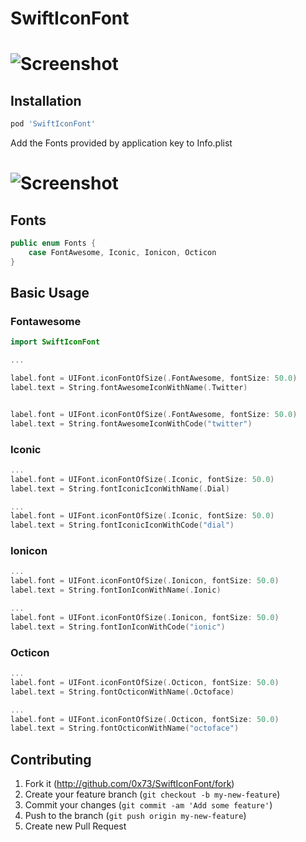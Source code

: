 SwiftIconFont
==================


# ![Screenshot](https://raw.githubusercontent.com/0x73/SwiftIconFont/master/Screenshots/screenshot0.png)


## Installation

````ruby
pod 'SwiftIconFont'
````

Add the Fonts provided by application key to Info.plist

# ![Screenshot](https://raw.githubusercontent.com/0x73/SwiftIconFont/master/Screenshots/font.png)

## Fonts
````swift
public enum Fonts {
    case FontAwesome, Iconic, Ionicon, Octicon
}
````


## Basic Usage

### Fontawesome

````swift
import SwiftIconFont

...

label.font = UIFont.iconFontOfSize(.FontAwesome, fontSize: 50.0)
label.text = String.fontAwesomeIconWithName(.Twitter)


label.font = UIFont.iconFontOfSize(.FontAwesome, fontSize: 50.0)
label.text = String.fontAwesomeIconWithCode("twitter")
````


### Iconic

````swift
...
label.font = UIFont.iconFontOfSize(.Iconic, fontSize: 50.0)
label.text = String.fontIconicIconWithName(.Dial)

...
label.font = UIFont.iconFontOfSize(.Iconic, fontSize: 50.0)
label.text = String.fontIconicIconWithCode("dial")
````

### Ionicon

````swift
...
label.font = UIFont.iconFontOfSize(.Ionicon, fontSize: 50.0)
label.text = String.fontIonIconWithName(.Ionic)

...
label.font = UIFont.iconFontOfSize(.Ionicon, fontSize: 50.0)
label.text = String.fontIonIconWithCode("ionic")
````

### Octicon

````swift
...
label.font = UIFont.iconFontOfSize(.Octicon, fontSize: 50.0)
label.text = String.fontOcticonWithName(.Octoface)

...
label.font = UIFont.iconFontOfSize(.Octicon, fontSize: 50.0)
label.text = String.fontOcticonWithName("octoface")
````

## Contributing

1. Fork it (http://github.com/0x73/SwiftIconFont/fork)
2. Create your feature branch (`git checkout -b my-new-feature`)
3. Commit your changes (`git commit -am 'Add some feature'`)
4. Push to the branch (`git push origin my-new-feature`)
5. Create new Pull Request
